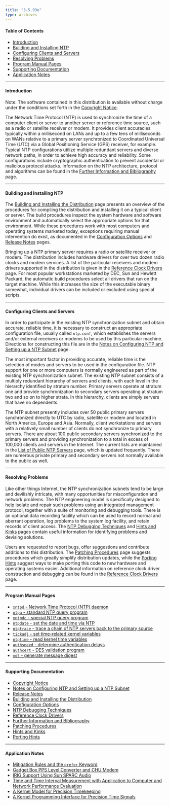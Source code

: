 ```yaml
---
title: "3-5.93e"
type: archives
---
```


#### Table of Contents

*  [Introduction](/archives/3-5.93e/#introduction)
*  [Building and Installing NTP](/archives/3-5.93e/#building-and-installing-ntp)
*  [Configuring Clients and Servers](/archives/3-5.93e/#configuring-clients-and-servers)
*  [Resolving Problems](/archives/3-5.93e/#resolving-problems)
*  [Program Manual Pages](/archives/3-5.93e/#program-manual-pages)
*  [Supporting Documentation](/archives/3-5.93e/#supporting-documentation)
*  [Application Notes](/archives/3-5.93e/#application-notes)

* * *

#### Introduction

Note: The software contained in this distribution is available without charge under the conditions set forth in the [Copyright Notice](/archives/3-5.93e/copyright).

The Network Time Protocol (NTP) is used to synchronize the time of a computer client or server to another server or reference time source, such as a radio or satellite receiver or modem. It provides client accuracies typically within a millisecond on LANs and up to a few tens of milliseconds on WANs relative to a primary server synchronized to Coordinated Universal Time (UTC) via a Global Positioning Service (GPS) receiver, for example. Typical NTP configurations utilize multiple redundant servers and diverse network paths, in order to achieve high accuracy and reliability. Some configurations include cryptographic authentication to prevent accidental or malicious protocol attacks. Information on the NTP architecture, protocol and algorithms can be found in the [Further Information and Bibliography](/archives/3-5.93e/biblio) page.

* * *

#### Building and Installing NTP

The [Building and Installing the Distribution](/archives/3-5.93e/build) page presents an overview of the procedures for compiling the distribution and installing it on a typical client or server. The build procedures inspect the system hardware and software environment and automatically select the appropriate options for that environment. While these procedures work with most computers and operating systems marketed today, exceptions requiring manual intervention do exist, as documented in the [Configuration Options](/archives/3-5.93e/config) and [Release Notes](/archives/3-5.93e/release) pages.

Bringing up a NTP primary server requires a radio or satellite receiver or modem. The distribution includes hardware drivers for over two dozen radio clocks and modem services. A list of the particular receivers and modem drivers supported in the distribution is given in the [Reference Clock Drivers](/archives/3-5.93e/refclock) page. For most popular workstations marketed by DEC, Sun and Hewlett Packard, the automatic build procedures select all drivers that run on the target machine. While this increases the size of the executable binary somewhat, individual drivers can be included or excluded using special scripts.

* * *

#### Configuring Clients and Servers

In order to participate in the existing NTP synchronization subnet and obtain accurate, reliable time, it is necessary to construct an appropriate configuration file, usually called <code>ntp.conf</code>, which establishes the servers and/or external receivers or modems to be used by this particular machine. Directions for constructing this file are in the [Notes on Configuring NTP and Setting up a NTP Subnet](/archives/3-5.93e/notes) page.

The most important factor in providing accurate, reliable time is the selection of modes and servers to be used in the configuration file. NTP support for one or more computers is normally engineered as part of the existing NTP synchronization subnet. The existing NTP subnet consists of a multiply redundant hierarchy of servers and clients, with each level in the hierarchy identified by stratum number. Primary servers operate at stratum one and provide synchronization to secondary servers operating at stratum two and so on to higher strata. In this hierarchy, clients are simply servers that have no dependents.

The NTP subnet presently includes over 50 public primary servers synchronized directly to UTC by radio, satellite or modem and located in North America, Europe and Asia. Normally, client workstations and servers with a relatively small number of clients do not synchronize to primary servers. There are about 100 public secondary servers synchronized to the primary servers and providing synchronization to a total in excess of 100,000 clients and servers in the Internet. The current lists are maintained in the [List of Public NTP Servers](https://support.ntp.org/bin/view/Servers/WebHome) page, which is updated frequently. There are numerous private primary and secondary servers not normally available to the public as well.

* * *

#### Resolving Problems

Like other things Internet, the NTP synchronization subnets tend to be large and devilishly intricate, with many opportunities for misconfiguration and network problems. The NTP engineering model is specifically designed to help isolate and repair such problems using an integrated management protocol, together with a suite of monitoring and debugging tools. There is an optional data recording facility which can be used to record normal and aberrant operation, log problems to the system log facility, and retain records of client access. The [NTP Debugging Techniques](/archives/3-5.93e/debug) and [Hints and Kinks](/archives/3-5.93e/hints) pages contain useful information for identifying problems and devising solutions.

Users are requested to report bugs, offer suggestions and contribute additions to this distribution. The [Patching Procedures](/archives/3-5.93e/patches) page suggests procedures which greatly simplify distribution updates, while the [Porting Hints](/archives/3-5.93e/porting) suggest ways to make porting this code to new hardware and operating systems easier. Additional information on reference clock driver construction and debugging can be found in the [Reference Clock Drivers](/archives/3-5.93e/refclock) page.

* * *

#### Program Manual Pages

* [<code>xntpd</code> - Network Time Protocol (NTP) daemon](/archives/3-5.93e/xntpd)  
* [<code>ntpq</code> - standard NTP query program](/archives/3-5.93e/ntpq)  
* [<code>xntpdc</code> - special NTP query program](/archives/3-5.93e/xntpdc)  
* [<code>ntpdate</code> - set the date and time via NTP](/archives/3-5.93e/ntpdate)  
* [<code>ntptrace</code> - trace a chain of NTP servers back to the primary source](/archives/3-5.93e/ntptrace)  
* [<code>tickadj</code> - set time-related kernel variables](/archives/3-5.93e/tickadj)  
* [<code>ntptime</code> - read kernel time variables](/archives/3-5.93e/ntptime)  
* [<code>authspeed</code> - determine authentication delays](/archives/3-5.93e/authspeed)  
* [<code>authcert</code> - DES validation program](/archives/3-5.93e/authcert)  
* [<code>md5</code> - generate message digest](/archives/3-5.93e/md5cert)

* * *

#### Supporting Documentation

* [Copyright Notice](/archives/3-5.93e/copyright)  
* [Notes on Configuring NTP and Setting up a NTP Subnet](/archives/3-5.93e/notes)  
* [Release Notes](/archives/3-5.93e/release)  
* [Building and Installing the Distribution](/archives/3-5.93e/build)  
* [Configuration Options](/archives/3-5.93e/config)  
* [NTP Debugging Techniques](/archives/3-5.93e/debug)  
* [Reference Clock Drivers](/archives/3-5.93e/refclock)  
* [Further Information and Bibliography](/archives/3-5.93e/biblio)  
* [Patching Procedures](/archives/3-5.93e/patches)  
* [Hints and Kinks](/archives/3-5.93e/hints)  
* [Porting Hints](/archives/3-5.93e/porting)

* * *

#### Application Notes

* [Mitigation Rules and the <code>prefer</code> Keyword](/archives/3-5.93e/prefer)  
* [Gadget Box PPS Level Converter and CHU Modem](/archives/3-5.93e/gadget)  
* [IRIG Support Using Sun SPARC Audio](/archives/3-5.93e/irig)  
* [Time and Time Interval Measurement with Application to Computer and Network Performance Evaluation](/archives/3-5.93e/measure)  
* [A Kernel Model for Precision Timekeeping](/archives/3-5.93e/kern)  
* [A Kernel Programming Interface for Precision Time Signals](/archives/3-5.93e/kernpps)